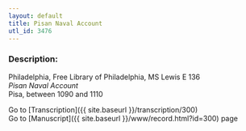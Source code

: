 ```yaml
---
layout: default
title: Pisan Naval Account
utl_id: 3476
---
```


###  Description:

Philadelphia, Free Library of Philadelphia, MS Lewis E 136<br>
_Pisan Naval Account_<br>
Pisa, between 1090 and 1110

Go to [Transcription]({{ site.baseurl }}/transcription/300)<br>
Go to [Manuscript]({{ site.baseurl }}/www/record.html?id=300) page <br>
